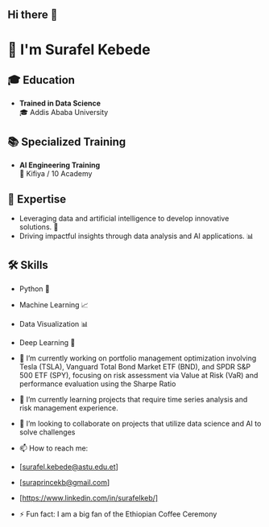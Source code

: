 ## Hi there 👋
# 👋 I'm Surafel Kebede

## 🎓 Education
- **Trained in Data Science**  
  🎓 Addis Ababa University

## 📚 Specialized Training
- **AI Engineering Training**  
  🤖 Kifiya / 10 Academy

## 💼 Expertise
- Leveraging data and artificial intelligence to develop innovative solutions. 🌟
- Driving impactful insights through data analysis and AI applications. 📊

## 🛠️ Skills
- Python 🐍
- Machine Learning 📈
- Data Visualization 📊
- Deep Learning 🧠

- 🔭 I’m currently working on portfolio management optimization involving Tesla (TSLA), Vanguard Total Bond Market ETF (BND), and SPDR S&P 500 ETF (SPY), focusing on risk assessment via Value at Risk (VaR) and performance evaluation using the Sharpe Ratio
- 🌱 I’m currently learning projects that require time series analysis and risk management experience.
- 👯 I’m looking to collaborate on projects that utilize data science and AI to solve challenges
- 📫 How to reach me:
- [surafel.kebede@astu.edu.et]
- [suraprincekb@gmail.com]
- [https://www.linkedin.com/in/surafelkeb/]
- ⚡ Fun fact: I am a big fan of the Ethiopian Coffee Ceremony
<!--
**surak-alf/surak-alf** is a ✨ _special_ ✨ repository because its `README.md` (this file) appears on your GitHub profile.

Here are some ideas to get you started:

- 🔭 I’m currently working on ...
- 🌱 I’m currently learning ...
- 👯 I’m looking to collaborate on ...
- 🤔 I’m looking for help with ...
- 💬 Ask me about ...
- 📫 How to reach me: ...
- 😄 Pronouns: ...
- ⚡ Fun fact: ...
-->
